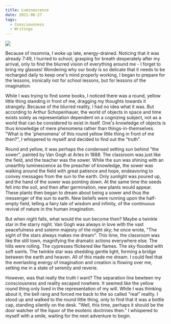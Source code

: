 ```yaml
---
title: Luminescence
date: 2021-06-27
tags:
  - Consciousness
  - Writings
---
```


![](https://pic1.imgdb.cn/item/67a42f63d0e0a243d4fc1822.jpg)

Because of insomnia, I woke up late, energy-drained. Noticing that it was already 7:49, I hurried to school, grasping for breath desperately after my arrival, only to find the blurred vision of everything around me - I forget to bring my glasses! Wondering why our body is so delicate that it needs to be recharged daily to keep one's mind properly working, I began to prepare for the lessons, ironically not for school lessons, but for lessons of the imagination.

<!--more-->

While I was trying to find some books, I noticed there was a round, yellow little thing standing in front of me, dragging my thoughts towards it strangely. Because of the blurred reality, I had no idea what it was. But according to Arthur Schopenhauer, the world of objects in space and time exists solely as representation dependent on a cognizing subject, not as a world that can be considered to exist in itself. One's knowledge of objects is thus knowledge of mere phenomena rather than things-in-themselves. "What is the 'phenomena' of this round yellow little thing in front of me then?", I whispered to myself and decided to find out the "truth".

Round and yellow, it was perhaps the condensed setting sun behind "the sower", painted by Van Gogh at Arles in 1888. The classroom was just like the field, and the teacher was the sower. While the sun was shining with an unearthly luminescence as the preacher of knowledge, the sower was walking around the field with great patience and hope, endeavoring to convey messages from the sun to the earth. Only sunlight was poured up, and the hand of the sower was pointing down. At the same time the seeds fell into the soil, and then after germination, new plants would appear. These plants then began to dream about being a sower and thus the messenger of the sun to earth. New beliefs were running upon the half-empty field, telling a fairy tale of wisdom and infinity, of the continuous  revival of nature in the human imagination.

But when night falls, what would the sun become then? Maybe a twinkle star in the starry night. Van Gogh was always in love with the vast peacefulness and solemn majesty of the night sky; he once wrote, "The sight of the stars always makes me dream". This time, the classroom was like the still town, magnifying the dramatic actions everywhere else. The hills were rolling. The cypresses flickered like flames. The sky flooded with soft swirls. The twinkle star was shedding gentle light, forming a bridge between the earth and heaven. All of this made me dream. I could feel that the everlasting energy of imagination and creation is flowing over me, setting me in a state of serenity and reverie.

However, was that really the truth I want? The separation line bewteen my consciousness and reality escaped nowhere. It seemed like the yellow round thing only lived in the representation of my will. While I was thinking about it, the bell rang and forced me back to the so called "real" reality. I stood up and walked to the round little thing, only to find that it was a bottle cap, standing silently on the desk. "Well, this time, perhaps it should be the door watcher of the liquor of the esoteric doctrines then." I whispered to myself with a smile, waiting for the next adventure to begin.
